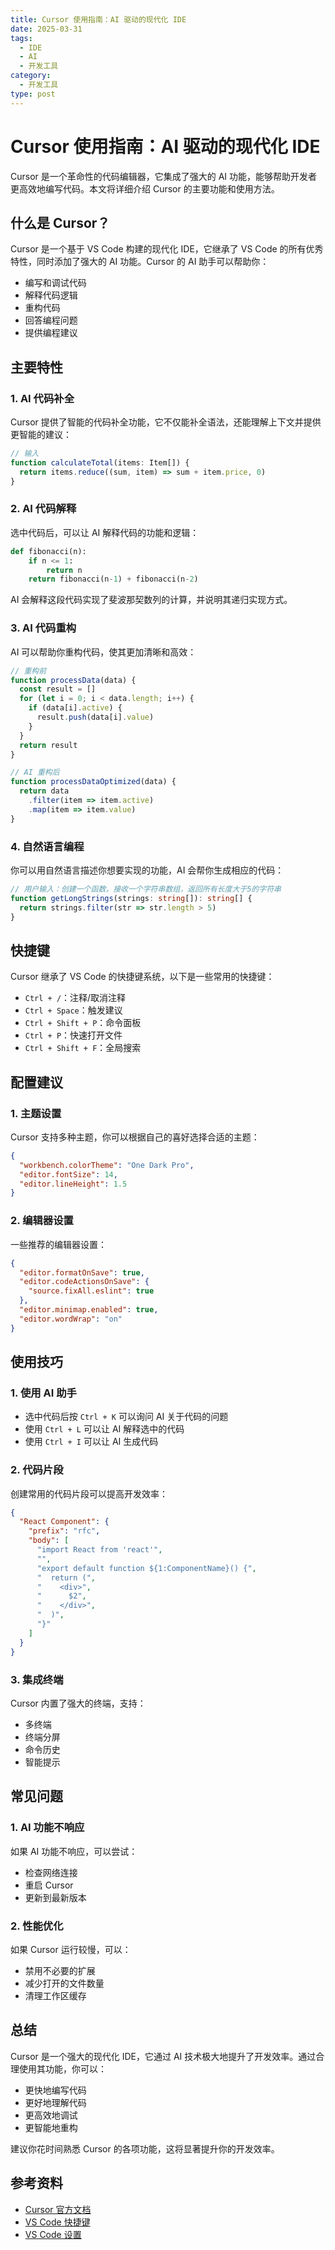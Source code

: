 ```yaml
---
title: Cursor 使用指南：AI 驱动的现代化 IDE
date: 2025-03-31
tags:
  - IDE
  - AI
  - 开发工具
category:
  - 开发工具
type: post
---
```


# Cursor 使用指南：AI 驱动的现代化 IDE

Cursor 是一个革命性的代码编辑器，它集成了强大的 AI 功能，能够帮助开发者更高效地编写代码。本文将详细介绍 Cursor 的主要功能和使用方法。

## 什么是 Cursor？

Cursor 是一个基于 VS Code 构建的现代化 IDE，它继承了 VS Code 的所有优秀特性，同时添加了强大的 AI 功能。Cursor 的 AI 助手可以帮助你：

- 编写和调试代码
- 解释代码逻辑
- 重构代码
- 回答编程问题
- 提供编程建议

## 主要特性

### 1. AI 代码补全

Cursor 提供了智能的代码补全功能，它不仅能补全语法，还能理解上下文并提供更智能的建议：

```typescript
// 输入
function calculateTotal(items: Item[]) {
  return items.reduce((sum, item) => sum + item.price, 0)
}
```

### 2. AI 代码解释

选中代码后，可以让 AI 解释代码的功能和逻辑：

```python
def fibonacci(n):
    if n <= 1:
        return n
    return fibonacci(n-1) + fibonacci(n-2)
```

AI 会解释这段代码实现了斐波那契数列的计算，并说明其递归实现方式。

### 3. AI 代码重构

AI 可以帮助你重构代码，使其更加清晰和高效：

```javascript
// 重构前
function processData(data) {
  const result = []
  for (let i = 0; i < data.length; i++) {
    if (data[i].active) {
      result.push(data[i].value)
    }
  }
  return result
}

// AI 重构后
function processDataOptimized(data) {
  return data
    .filter(item => item.active)
    .map(item => item.value)
}
```

### 4. 自然语言编程

你可以用自然语言描述你想要实现的功能，AI 会帮你生成相应的代码：

```typescript
// 用户输入：创建一个函数，接收一个字符串数组，返回所有长度大于5的字符串
function getLongStrings(strings: string[]): string[] {
  return strings.filter(str => str.length > 5)
}
```

## 快捷键

Cursor 继承了 VS Code 的快捷键系统，以下是一些常用的快捷键：

- `Ctrl + /`：注释/取消注释
- `Ctrl + Space`：触发建议
- `Ctrl + Shift + P`：命令面板
- `Ctrl + P`：快速打开文件
- `Ctrl + Shift + F`：全局搜索

## 配置建议

### 1. 主题设置

Cursor 支持多种主题，你可以根据自己的喜好选择合适的主题：

```json
{
  "workbench.colorTheme": "One Dark Pro",
  "editor.fontSize": 14,
  "editor.lineHeight": 1.5
}
```

### 2. 编辑器设置

一些推荐的编辑器设置：

```json
{
  "editor.formatOnSave": true,
  "editor.codeActionsOnSave": {
    "source.fixAll.eslint": true
  },
  "editor.minimap.enabled": true,
  "editor.wordWrap": "on"
}
```

## 使用技巧

### 1. 使用 AI 助手

- 选中代码后按 `Ctrl + K` 可以询问 AI 关于代码的问题
- 使用 `Ctrl + L` 可以让 AI 解释选中的代码
- 使用 `Ctrl + I` 可以让 AI 生成代码

### 2. 代码片段

创建常用的代码片段可以提高开发效率：

```json
{
  "React Component": {
    "prefix": "rfc",
    "body": [
      "import React from 'react'",
      "",
      "export default function ${1:ComponentName}() {",
      "  return (",
      "    <div>",
      "      $2",
      "    </div>",
      "  )",
      "}"
    ]
  }
}
```

### 3. 集成终端

Cursor 内置了强大的终端，支持：

- 多终端
- 终端分屏
- 命令历史
- 智能提示

## 常见问题

### 1. AI 功能不响应

如果 AI 功能不响应，可以尝试：

- 检查网络连接
- 重启 Cursor
- 更新到最新版本

### 2. 性能优化

如果 Cursor 运行较慢，可以：

- 禁用不必要的扩展
- 减少打开的文件数量
- 清理工作区缓存

## 总结

Cursor 是一个强大的现代化 IDE，它通过 AI 技术极大地提升了开发效率。通过合理使用其功能，你可以：

- 更快地编写代码
- 更好地理解代码
- 更高效地调试
- 更智能地重构

建议你花时间熟悉 Cursor 的各项功能，这将显著提升你的开发效率。

## 参考资料

- [Cursor 官方文档](https://cursor.sh/docs)
- [VS Code 快捷键](https://code.visualstudio.com/docs/getstarted/keybindings)
- [VS Code 设置](https://code.visualstudio.com/docs/getstarted/settings)
